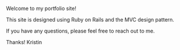 Welcome to my portfolio site!

This site is designed using Ruby on Rails and the MVC design pattern.

If you have any questions, please feel free to reach out to me.

Thanks!
Kristin
